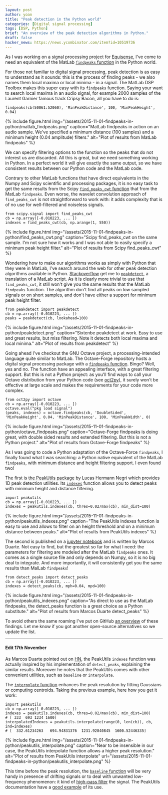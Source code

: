 ```yaml
---
layout: post
author: yoan
title: "Peak detection in the Python world"
categories: [Digital signal processing]
tags: [DSP, Python]
brief: "An overview of the peak detection algorithms in Python."
draft: false
hacker_news: https://news.ycombinator.com/item?id=10519736
---
```


As I was working on a signal processing project for [Equisense][], I've come to need an equivalent
of the MatLab [`findpeaks` function][findpeaks_ref] in the Python world.

For those not familiar to digital signal processing, peak detection is as easy to understand as it sounds: this is the process of finding peaks - we also names them local maxima or local minima - in a signal. The MatLab DSP Toolbox makes this super easy with its `findpeaks` function. Saying your want to search local maxima in an audio signal, for example 2000 samples of the Laurent Garnier famous track Cripsy Bacon, all you have to do is:

```cb = audioread('Crispy_Bacon.wav');
findpeaks(cb(50061:52060), 'MinPeakDistance', 100, 'MinPeakHeight', 0.04)
```

{% include figure.html img="/assets/2015-11-01-findpeaks-in-python/matlab_findpeaks.png" caption="MatLab findpeaks in action on an audio sample. We've specified a minimum distance (100 samples) and a minimum height (0.04 amplitude) filters." alt="Plot of results from MatLab findpeaks" %}

We can specify filtering options to the function so the peaks that do not interest us are discarded. All this is great, but we need something working in Python. In a perfect world it will give exactly the same output, so we have consistent results between our Python code and the MatLab code.

Contrary to other MatLab functions that have direct equivalents in the Numpy and Scipy scientific and processing packages, it is no easy task to get the same results from the Scipy [`find_peaks_cwt` function][find_peaks_cwt_ref] that from the MatLab `findpeaks`. Even worse, the wavelet convolution approach of `find_peaks_cwt` is not straightforward to work with: it adds complexity that is of no use for well-filtered and noiseless signals.

```import numpy as np
from scipy.signal import find_peaks_cwt
cb = np.array([-0.010223, ... ])
indexes = find_peaks_cwt(cb, np.arange(1, 550))
```

{% include figure.html img="/assets/2015-11-01-findpeaks-in-python/find_peaks_cwt.png" caption="Scipy find_peaks_cwt on the same sample. I'm not sure how it works and I was not able to easily specify a minimum peak height filter." alt="Plot of results from Scipy find_peaks_cwt" %}

Wondering how to make our algorithms works as simply with Python that they were in MatLab, I've search around the web for other peak detection algorithms available in Python. [Stackoverflow][so_1713335] get me to [`peakdetect`][peakdetect], a translation of a MatLab script. As it is clearly more trivial to use that `find_peaks_cwt`, it still won't give you the same results that the MatLab `findpeaks` function. The algorithm don't find all peaks on low sampled signals or on short samples, and don't have either a support for minimum peak height filter.

```import numpy as np
from peakdetect import peakdetect
cb = np.array([-0.010223, ... ])
peaks = peakdetect(cb, lookahead=100)
```

{% include figure.html img="/assets/2015-11-01-findpeaks-in-python/peakdetect.png" caption="Sixtenbe peakdetect at work. Easy to use and great results, but miss filtering. Note it detects both local maxima and local minima." alt="Plot of results from peakdetect" %}

Going ahead I've checkout the GNU Octave project, a processing-intended language quite similar to MatLab. The Octave-Forge repository hosts a digital signal processing package with a [`findpeaks` function][findpeaks_of_ref]. Bingo? Well, yes and no. The function have an appealing interface, with a great filtering support. But this is not a Python project: as you'll find ways to call your Octave distribution from your Python code (see [oct2py][]), it surely won't be effective at large scale and makes the requirements for your code more complex.

```import numpy as np
from oct2py import octave
cb = np.array([-0.010223, ... ])
octave.eval("pkg load signal")
(peaks, indexes) = octave.findpeaks(cb, 'DoubleSided', 'MinPeakHeight', 0.04, 'MinPeakDistance', 100, 'MinPeakWidth', 0)
```

{% include figure.html img="/assets/2015-11-01-findpeaks-in-python/octave_findpeaks.png" caption="Octave-Forge findpeaks is doing great, with double sided results and extended filtering. But this is not a Python project." alt="Plot of results from Octave-Forge findpeaks" %}

As I was going to code a Python adaptation of the Octave-Force `findpeaks`, I finally found what I was searching: a Python native equivalent of the MatLab `findpeaks`, with minimum distance and height filtering support. I even found two!

The first is [the PeakUtils package][PeakUtils] by Lucas Hermann Negri which provides 1D peak detection utilities. Its [`indexes`][indexes] function allows you to detect peaks with minimum height and distance filtering.

```import numpy as np
import peakutils
cb = np.array([-0.010223, ... ])
indexes = peakutils.indexes(cb, thres=0.02/max(cb), min_dist=100)
```

{% include figure.html img="/assets/2015-11-01-findpeaks-in-python/peakutils_indexes.png" caption="The PeakUtils indexes function is easy to use and allows to filter on an height threshold and on a minimum distance between peaks." alt="Plot of results from PeakUtils indexes" %}

The second is published on a [jupyter notebook][] and is written by Marcos Duarte. Not easy to find, but the greatest so far for what I need: the parameters for filtering are modeled after the MatLab `findpeaks` ones. It comes as a single source file and only depends on Numpy, so it is no big deal to integrate. And more importantly, it will consistently get you the same results than MalLab `findpeaks`!

```import numpy as np
from detect_peaks import detect_peaks
cb = np.array([-0.010223, ... ])
indexes = detect_peaks(cb, mph=0.04, mpd=100)
```

{% include figure.html img="/assets/2015-11-01-findpeaks-in-python/peakutils_indexes.png" caption="As direct to use as the MatLab findpeaks, the detect_peaks function is a great choice as a Python substitute." alt="Plot of results from Marcos Duarte detect_peaks" %}

To avoid others the same roaming I've put on GitHub [an overview][overview_github] of these findings. Let me know if you got another open-source alternatives so we update the list.

----------------------

#### Edit 17th November

As Marcos Duarte pointed out on [HN][hn_md_comment], the PeakUtils `indexes` function was actually inspired by his implementation of `detect_peaks`, explaining the similar results. Moreover he notes that the PeakUtils comes with other convenient utilities, such as `baseline` or `interpolate`.

The [`interpolate` function][interpolate_ref] enhances the peak resolution by fitting Gaussians or computing centroids. Taking the previous example, here how you get it work:

```import numpy as np
import peakutils
cb = np.array([-0.010223, ... ])
indexes = peakutils.indexes(cb, thres=0.02/max(cb), min_dist=100)
# [ 333  693 1234 1600]
interpolatedIndexes = peakutils.interpolate(range(0, len(cb)), cb, ind=indexes)
# [  332.61234263   694.94831376  1231.92840845  1600.52446335]
```

{% include figure.html img="/assets/2015-11-01-findpeaks-in-python/peakutils_interpolate.png" caption="Near to be insensible in our case, the PeakUtils interpolate function allows a higher peak resolution." alt="Plot of results from PeakUtils interpolate" url="/assets/2015-11-01-findpeaks-in-python/peakutils_interpolate.png" %}

This time before the peak resolution, the [`baseline` function][baseline_ref] will be very handy in presence of drifting signals or to deal with unwanted low-frequency phenomenon: it kind of [high-pass filter][highpass_filter] the signal. The PeakUtils documentation have a [good example][baseline_example] of its use.

[Equisense]: http://www.equisense.com
[findpeaks_ref]: http://fr.mathworks.com/help/signal/ref/findpeaks.html
[find_peaks_cwt_ref]: http://docs.scipy.org/doc/scipy/reference/generated/scipy.signal.find_peaks_cwt.html
[so_1713335]: https://stackoverflow.com/questions/1713335/peak-finding-algorithm-for-python-scipy/
[peakdetect]: https://gist.github.com/sixtenbe/1178136
[findpeaks_of_ref]: http://octave.sourceforge.net/signal/function/findpeaks.html
[oct2py]: https://github.com/blink1073/oct2py
[overview_github]: https://github.com/MonsieurV/py-findpeaks
[PeakUtils]: https://bitbucket.org/lucashnegri/peakutils
[indexes]: http://pythonhosted.org/PeakUtils/reference.html#peakutils.peak.indexes
[jupyter notebook]: http://nbviewer.ipython.org/github/demotu/BMC/blob/master/notebooks/DetectPeaks.ipynb
[hn_md_comment]: https://news.ycombinator.com/item?id=10524933
[interpolate_ref]: http://pythonhosted.org/PeakUtils/reference.html#peakutils.peak.interpolate
[baseline_ref]: http://pythonhosted.org/PeakUtils/reference.html#peakutils.baseline.baseline
[baseline_example]: http://pythonhosted.org/PeakUtils/tutorial_a.html#estimating-and-removing-the-baseline
[highpass_filter]: http://www.nws.noaa.gov/os/csd/pds/PCU2/statistics/Stats/part2/Filter_HP.htm
